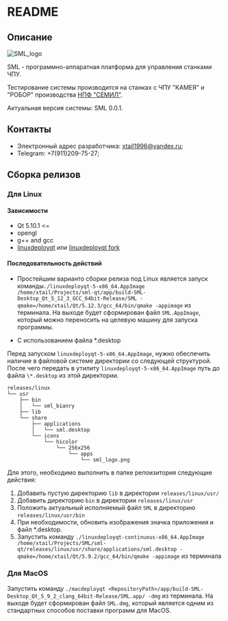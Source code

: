 # README #

## Описание ##

![SML_logo](./readme_files/sml_logo_mini.png)

SML - программно-аппаратная платформа для управления станками ЧПУ.

Тестирование системы производится на станках с ЧПУ "КАМЕЯ" и "РОБОР" производства [НПФ "СЕМИЛ"](https://semil.ru/).

Актуальная версия системы: SML 0.0.1.

## Контакты ##

* Электронный адрес разработчика: xtail1996@yandex.ru;
* Telegram: +7(911)209-75-27;

## Сборка релизов ##

### Для Linux ###

#### Зависимости ####

* Qt 5.10.1 <=
* opengl
* g++ and gcc
* [linuxdeployqt](https://github.com/probonopd/linuxdeployqt) или [linuxdeployqt fork](https://github.com/ApplicationsForge/linuxdeployqt)

#### Последовательность действий ####

* Простейшим варианто сборки релиза под Linux является запуск команды`./linuxdeployqt-5-x86_64.AppImage /home/xtail/Projects/sml-qt/app/build-SML-Desktop_Qt_5_12_3_GCC_64bit-Release/SML -qmake=/home/xtail/Qt/5.12.3/gcc_64/bin/qmake -appimage` из терминала. На выходе будет сформирован файл `SML.AppImage`, который можно переносить на целевую машину для запуска программы.

* С использованием файла \*.desktop

Перед запуском `linuxdeployqt-5-x86_64.AppImage`, нужно обеспечить наличие в файловой системе директории со следующей структурой. После чего передать в утилиту `linuxdeployqt-5-x86_64.AppImage` путь до файла `\*.desktop` из этой директории.

```
releases/linux
└── usr
    ├── bin
    │   └── sml_bianry
    ├── lib
    └── share
        ├── applications
        │   └── sml.desktop
        └── icons
            └── hicolor
                └── 256x256
                    └── apps
                        └── sml_logo.png
```

Для этого, необходимо выполнить в папке репоизитория следующие действия:
1. Добавить пустую директорию `lib` в директории `releases/linux/usr/`
2. Добавить директорию `bin` в директории `releases/linux/usr`
3. Положить актуальный исполняемый файл `SML` в директорию `releases/linux/usr/bin`
4. При необходимости, обновить изображения значка приложения и файл \*.desktop.
5. Запустить команду `./linuxdeployqt-continuous-x86_64.AppImage /home/xtail/Projects/SML/sml-qt/releases/linux/usr/share/applications/sml.desktop -qmake=/home/xtail/Qt/5.9.2/gcc_64/bin/qmake -appimage` из терминала

### Для MacOS ###

Запустить команду `./macdeployqt <RepositoryPath>/app/build-SML-Desktop_Qt_5_9_2_clang_64bit-Release/SML.app/ -dmg` из терминала. На выходе будет сформирован файл `SML.dmg`, который является одним из стандартных способов поставки программ для MacOS.
